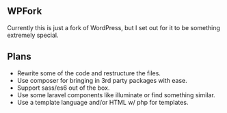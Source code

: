 ## WPFork

Currently this is just a fork of WordPress, but I set out for it to be something extremely special.

## Plans

- Rewrite some of the code and restructure the files.
- Use composer for bringing in 3rd party packages with ease.
- Support sass/es6 out of the box.
- Use some laravel components like illuminate or find something similar.
- Use a template language and/or HTML w/ php for templates.
